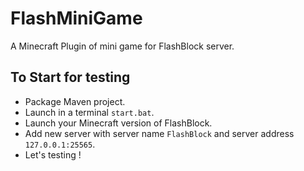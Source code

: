 # FlashMiniGame

A Minecraft Plugin of mini game for FlashBlock server.

## To Start for testing
- Package Maven project.
- Launch in a terminal `start.bat`.
- Launch your Minecraft version of FlashBlock.
- Add new server with server name `FlashBlock` and server address `127.0.0.1:25565`.
- Let's testing !
